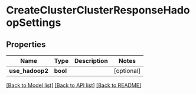# CreateClusterClusterResponseHadoopSettings

## Properties
Name | Type | Description | Notes
------------ | ------------- | ------------- | -------------
**use_hadoop2** | **bool** |  | [optional] 

[[Back to Model list]](../README.md#documentation-for-models) [[Back to API list]](../README.md#documentation-for-api-endpoints) [[Back to README]](../README.md)


